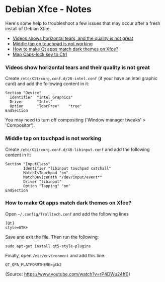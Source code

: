 # Debian Xfce - Notes

Here's some help to troubleshoot a few issues that may occur after a fresh install of Debian Xfce
- [Videos shows horizontal tears, and the quality is not great](#video_tears)
- [Middle tap on touchpad is not working](#middle_tap)
- [How to make Qt apps match dark themes on Xfce?](#qt_dark)
- [Map Caps-lock key to Ctrl](#caps_ctrl)

### <a name='video_tears'></a>Videos show horizontal tears and their quality is not great

Create `/etc/X11/xorg.conf.d/20-intel.conf` (if your have an Intel graphic card) and add the following content in it:
```
Section "Device"
  Identifier  "Intel Graphics"
  Driver      "Intel"
  Option      "TearFree"    "true"
EndSection
```
You may need to turn off compositing ('Window manager tweaks' > 'Compositor').

### <a name="middle_tap"></a>Middle tap on touchpad is not working

Create `/etc/X11/xorg.conf.d/40-libinput.conf` and add the following content in it:
```
Section "InputClass"
        Identifier "libinput touchpad catchall"
        MatchIsTouchpad "on"
        MatchDevicePath "/dev/input/event*"
        Driver "libinput"
        Option "Tapping" "on"
EndSection
```

### <a name='qt_dark'></a>How to make Qt apps match dark themes on Xfce?

Open `~/.config/Trolltech.conf` and add the following lines
```
[Qt]
style=GTK+
```
Save and exit the file. Then run the following:
```
sudo apt-get install qt5-style-plugins
```
Finally, open `/etc/environment` and add this line:
```
QT_QPA_PLATFORMTHEME=gtk2
```   
(Source: https://www.youtube.com/watch?v=rP4DWu24ff0)

